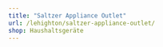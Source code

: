 ```yaml
---
title: "Saltzer Appliance Outlet"
url: /lehighton/saltzer-appliance-outlet/
shop: Haushaltsgeräte
---
```

